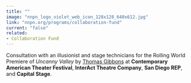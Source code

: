 ```yaml
---
title: ""
image: "nnpn_logo_violet_web_icon_128x128_640x612.jpg"
link: "nnpn.org/programs/collaboration-fund"
current: "false"
related:
- Collaboration Fund
---
```


Consultation with an illusionist and stage technicians for the Rolling World Premiere of *Uncanny Valley* by [Thomas Gibbons](https://newplayexchange.org/users/237/thomas-gibbons) at **Contemporary American Theater Festival**, **InterAct Theatre Company**, **San Diego REP**, and **Capital Stage**.

